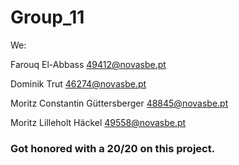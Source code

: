 # Group_11

We:

Farouq El-Abbass 49412@novasbe.pt 

Dominik Trut 46274@novasbe.pt 

Moritz Constantin Güttersberger 48845@novasbe.pt 

Moritz Lilleholt Häckel 49558@novasbe.pt 


### Got honored with a 20/20 on this project.
